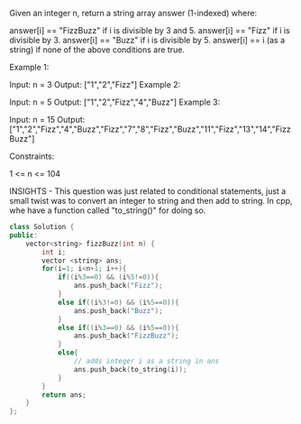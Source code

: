 Given an integer n, return a string array answer (1-indexed) where:

answer[i] == "FizzBuzz" if i is divisible by 3 and 5.
answer[i] == "Fizz" if i is divisible by 3.
answer[i] == "Buzz" if i is divisible by 5.
answer[i] == i (as a string) if none of the above conditions are true.
 

Example 1:

Input: n = 3
Output: ["1","2","Fizz"]
Example 2:

Input: n = 5
Output: ["1","2","Fizz","4","Buzz"]
Example 3:

Input: n = 15
Output: ["1","2","Fizz","4","Buzz","Fizz","7","8","Fizz","Buzz","11","Fizz","13","14","FizzBuzz"]
 

Constraints:

1 <= n <= 104

INSIGHTS - This question was just related to conditional statements, just a small twist was to convert an integer to string and then add to string.
In cpp, whe have a function called "to_string()" for doing so.

```cpp
class Solution {
public:
    vector<string> fizzBuzz(int n) {
        int i;
        vector <string> ans;
        for(i=1; i<n+1; i++){
            if((i%3==0) && (i%5!=0)){
                ans.push_back("Fizz");
            }
            else if((i%3!=0) && (i%5==0)){
                ans.push_back("Buzz");
            }
            else if((i%3==0) && (i%5==0)){
                ans.push_back("FizzBuzz");
            }
            else{
                // adds integer i as a string in ans
                ans.push_back(to_string(i));
            }
        }
        return ans;
    }
};
```
